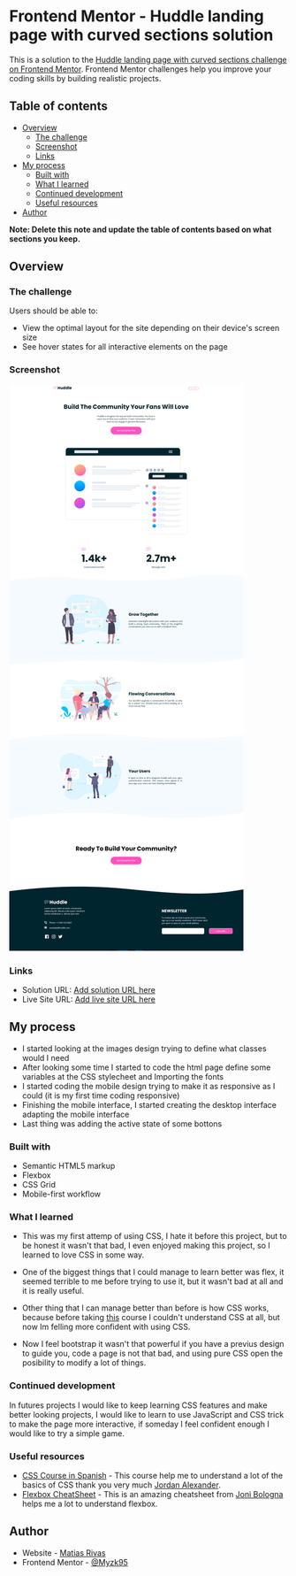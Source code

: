 # Frontend Mentor - Huddle landing page with curved sections solution

This is a solution to the [Huddle landing page with curved sections challenge on Frontend Mentor](https://www.frontendmentor.io/challenges/huddle-landing-page-with-curved-sections-5ca5ecd01e82137ec91a50f2). Frontend Mentor challenges help you improve your coding skills by building realistic projects. 

## Table of contents

- [Overview](#overview)
  - [The challenge](#the-challenge)
  - [Screenshot](#screenshot)
  - [Links](#links)
- [My process](#my-process)
  - [Built with](#built-with)
  - [What I learned](#what-i-learned)
  - [Continued development](#continued-development)
  - [Useful resources](#useful-resources)
- [Author](#author)

**Note: Delete this note and update the table of contents based on what sections you keep.**

## Overview

### The challenge

Users should be able to:

- View the optimal layout for the site depending on their device's screen size
- See hover states for all interactive elements on the page

### Screenshot

![](/design/Screenshot.png)

### Links

- Solution URL: [Add solution URL here](https://github.com/MatiasRivas00/Huddle-Landing-Page-Challenge-1)
- Live Site URL: [Add live site URL here](https://matiasrivas00.github.io/Huddle-Landing-Page-Challenge-1/)

## My process

- I started looking at the images design trying to define what classes would I need
- After looking some time I started to code the html page define some variables at the CSS stylecheet and Importing the fonts
- I started coding the mobile design trying to make it as responsive as I could (it is my first time coding responsive)
- Finishing the mobile interface, I started creating the desktop interface adapting the mobile interface
- Last thing was adding the active state of some bottons

### Built with

- Semantic HTML5 markup
- Flexbox
- CSS Grid
- Mobile-first workflow

### What I learned

- This was my first attemp of using CSS, I hate it before this project, but to be honest it wasn't that bad, I even enjoyed making this project, so I learned to love CSS in some way.

- One of the biggest things that I could manage to learn better was flex, it seemed terrible to me before trying to use it, but it wasn't bad at all and it is really useful.

- Other thing that I can manage better than before is how CSS works, because before taking [this](https://www.youtube.com/watch?v=WfDqFArJnYA) course I couldn't understand CSS at all, but now Im felling more confident with using CSS.

- Now I feel bootstrap it wasn't that powerful if you have a previus design to guide you, code a page is not that bad, and using pure CSS open the posibility to modify a lot of things.


### Continued development

In futures projects I would like to keep learning CSS features and make better looking projects, I would like to learn to use JavaScript and CSS trick to make the page more interactive, if someday I feel confident enough I would like to try a simple game.

### Useful resources

- [CSS Course in Spanish](https://www.example.com) - This course help me to understand a lot of the basics of CSS thank you very much [Jordan Alexander](https://github.com/AlexCGDesign).
- [Flexbox CheatSheet](https://jonitrythall.com/content/flexboxsheet.pdf) - This is an amazing cheatsheet from [Joni Bologna](https://jonitrythall.com/) helps me a lot to understand flexbox.

## Author

- Website - [Matias Rivas](https://github.com/MatiasRivas00)
- Frontend Mentor - [@Myzk95](https://www.frontendmentor.io/profile/Myzk95)
